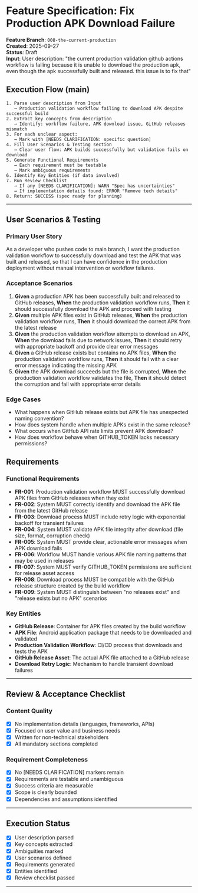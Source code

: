 # Feature Specification: Fix Production APK Download Failure

**Feature Branch**: `008-the-current-production`  
**Created**: 2025-09-27  
**Status**: Draft  
**Input**: User description: "the current production validation github actions workflow is failing because it is unable to download the production apk, even though the apk successfully built and released. this issue is to fix that"

## Execution Flow (main)

```
1. Parse user description from Input
   → Production validation workflow failing to download APK despite successful build
2. Extract key concepts from description
   → Identify: workflow failure, APK download issue, GitHub releases mismatch
3. For each unclear aspect:
   → Mark with [NEEDS CLARIFICATION: specific question]
4. Fill User Scenarios & Testing section
   → Clear user flow: APK builds successfully but validation fails on download
5. Generate Functional Requirements
   → Each requirement must be testable
   → Mark ambiguous requirements
6. Identify Key Entities (if data involved)
7. Run Review Checklist
   → If any [NEEDS CLARIFICATION]: WARN "Spec has uncertainties"
   → If implementation details found: ERROR "Remove tech details"
8. Return: SUCCESS (spec ready for planning)
```

---

## User Scenarios & Testing

### Primary User Story

As a developer who pushes code to main branch, I want the production validation workflow to successfully download and test the APK that was built and released, so that I can have confidence in the production deployment without manual intervention or workflow failures.

### Acceptance Scenarios

1. **Given** a production APK has been successfully built and released to GitHub releases, **When** the production validation workflow runs, **Then** it should successfully download the APK and proceed with testing
2. **Given** multiple APK files exist in GitHub releases, **When** the production validation workflow runs, **Then** it should download the correct APK from the latest release
3. **Given** the production validation workflow attempts to download an APK, **When** the download fails due to network issues, **Then** it should retry with appropriate backoff and provide clear error messages
4. **Given** a GitHub release exists but contains no APK files, **When** the production validation workflow runs, **Then** it should fail with a clear error message indicating the missing APK
5. **Given** the APK download succeeds but the file is corrupted, **When** the production validation workflow validates the file, **Then** it should detect the corruption and fail with appropriate error details

### Edge Cases

- What happens when GitHub release exists but APK file has unexpected naming convention?
- How does system handle when multiple APKs exist in the same release?
- What occurs when GitHub API rate limits prevent APK download?
- How does workflow behave when GITHUB_TOKEN lacks necessary permissions?

## Requirements

### Functional Requirements

- **FR-001**: Production validation workflow MUST successfully download APK files from GitHub releases when they exist
- **FR-002**: System MUST correctly identify and download the APK file from the latest GitHub release
- **FR-003**: Download process MUST include retry logic with exponential backoff for transient failures
- **FR-004**: System MUST validate APK file integrity after download (file size, format, corruption check)
- **FR-005**: System MUST provide clear, actionable error messages when APK download fails
- **FR-006**: Workflow MUST handle various APK file naming patterns that may be used in releases
- **FR-007**: System MUST verify GITHUB_TOKEN permissions are sufficient for release asset access
- **FR-008**: Download process MUST be compatible with the GitHub release structure created by the build workflow
- **FR-009**: System MUST distinguish between "no releases exist" and "release exists but no APK" scenarios

### Key Entities

- **GitHub Release**: Container for APK files created by the build workflow
- **APK File**: Android application package that needs to be downloaded and validated
- **Production Validation Workflow**: CI/CD process that downloads and tests the APK
- **GitHub Release Asset**: The actual APK file attached to a GitHub release
- **Download Retry Logic**: Mechanism to handle transient download failures

---

## Review & Acceptance Checklist

### Content Quality

- [x] No implementation details (languages, frameworks, APIs)
- [x] Focused on user value and business needs
- [x] Written for non-technical stakeholders
- [x] All mandatory sections completed

### Requirement Completeness

- [x] No [NEEDS CLARIFICATION] markers remain
- [x] Requirements are testable and unambiguous
- [x] Success criteria are measurable
- [x] Scope is clearly bounded
- [x] Dependencies and assumptions identified

---

## Execution Status

- [x] User description parsed
- [x] Key concepts extracted
- [x] Ambiguities marked
- [x] User scenarios defined
- [x] Requirements generated
- [x] Entities identified
- [x] Review checklist passed

---
